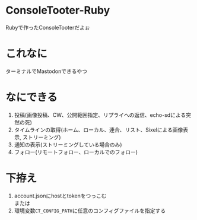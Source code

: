 # ConsoleTooter-Ruby
Rubyで作ったConsoleTooterだよぉ
# これなに
ターミナルでMastodonできるやつ
# なにできる
1. 投稿(画像投稿、CW、公開範囲指定、リプライへの返信、echo-sdによる突然の死)
2. タイムラインの取得(ホーム、ローカル、連合、リスト、Sixelによる画像表示, ストリーミング)
3. 通知の表示(ストリーミングしている場合のみ)
4. フォロー(リモートフォロー、ローカルでのフォロー)
# 下拵え
1. account.jsonにhostとtokenをつっこむ   
または
1. 環境変数``CT_CONFIG_PATH``に任意のコンフィグファイルを指定する
